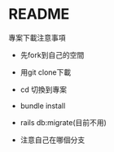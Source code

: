# README

專案下載注意事項

* 先fork到自己的空間

* 用git clone下載

* cd 切換到專案

* bundle install

* rails db:migrate(目前不用)

* 注意自己在哪個分支
